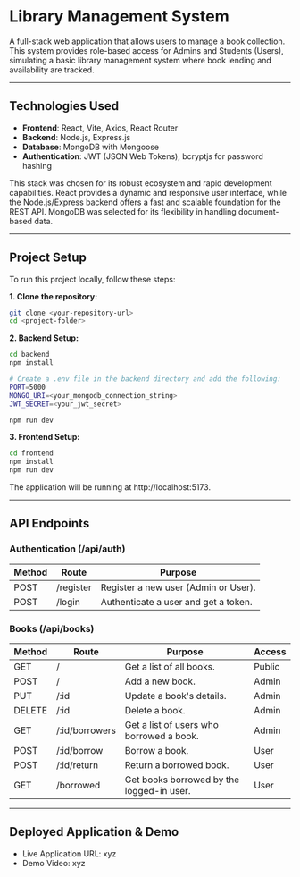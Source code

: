 # Library Management System

A full-stack web application that allows users to manage a book collection. This system provides role-based access for Admins and Students (Users), simulating a basic library management system where book lending and availability are tracked.

---

## Technologies Used

* **Frontend**: React, Vite, Axios, React Router
* **Backend**: Node.js, Express.js
* **Database**: MongoDB with Mongoose
* **Authentication**: JWT (JSON Web Tokens), bcryptjs for password hashing

This stack was chosen for its robust ecosystem and rapid development capabilities. React provides a dynamic and responsive user interface, while the Node.js/Express backend offers a fast and scalable foundation for the REST API. MongoDB was selected for its flexibility in handling document-based data.

---

## Project Setup

To run this project locally, follow these steps:

**1. Clone the repository:**
```bash
git clone <your-repository-url>
cd <project-folder>
```

**2. Backend Setup:**
```bash
cd backend
npm install

# Create a .env file in the backend directory and add the following:
PORT=5000
MONGO_URI=<your_mongodb_connection_string>
JWT_SECRET=<your_jwt_secret>

npm run dev
```

**3. Frontend Setup:**
```bash
cd frontend
npm install
npm run dev
```

The application will be running at http://localhost:5173.

---

## API Endpoints

### Authentication (/api/auth)
| Method | Route     | Purpose                                  |
|--------|-----------|------------------------------------------|
| POST   | /register | Register a new user (Admin or User).     |
| POST   | /login    | Authenticate a user and get a token.     |

### Books (/api/books)
| Method | Route           | Purpose                          | Access |
|--------|-----------------|----------------------------------|--------|
| GET    | /               | Get a list of all books.         | Public |
| POST   | /               | Add a new book.                  | Admin  |
| PUT    | /:id            | Update a book's details.         | Admin  |
| DELETE | /:id            | Delete a book.                   | Admin  |
| GET    | /:id/borrowers  | Get a list of users who borrowed a book. | Admin |
| POST   | /:id/borrow     | Borrow a book.                   | User   |
| POST   | /:id/return     | Return a borrowed book.          | User   |
| GET    | /borrowed       | Get books borrowed by the logged-in user. | User |

---

## Deployed Application & Demo

- Live Application URL: xyz  
- Demo Video: xyz
